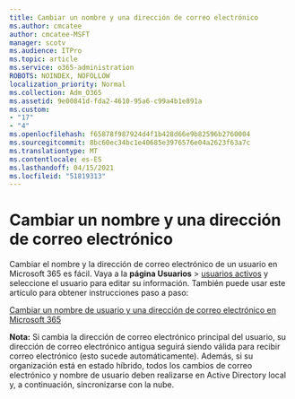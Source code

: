 ```yaml
---
title: Cambiar un nombre y una dirección de correo electrónico
ms.author: cmcatee
author: cmcatee-MSFT
manager: scotv
ms.audience: ITPro
ms.topic: article
ms.service: o365-administration
ROBOTS: NOINDEX, NOFOLLOW
localization_priority: Normal
ms.collection: Adm_O365
ms.assetid: 9e00841d-fda2-4610-95a6-c99a4b1e891a
ms.custom:
- "17"
- "4"
ms.openlocfilehash: f65878f987924d4f1b428d66e9b82596b2760004
ms.sourcegitcommit: 8bc60ec34bc1e40685e3976576e04a2623f63a7c
ms.translationtype: MT
ms.contentlocale: es-ES
ms.lasthandoff: 04/15/2021
ms.locfileid: "51819313"
---
```

# <a name="change-a-name-and-email-address"></a>Cambiar un nombre y una dirección de correo electrónico

Cambiar el nombre y la dirección de correo electrónico de un usuario en Microsoft 365 es fácil. Vaya a la **página Usuarios** \> [usuarios activos](https://go.microsoft.com/fwlink/p/?linkid=834822) y seleccione el usuario para editar su información. También puede usar este artículo para obtener instrucciones paso a paso:
  
[Cambiar un nombre de usuario y una dirección de correo electrónico en Microsoft 365](https://docs.microsoft.com/microsoft-365/admin/add-users/change-a-user-name-and-email-address)
  
 **Nota:** Si cambia la dirección de correo electrónico principal del usuario, su dirección de correo electrónico antigua seguirá siendo válida para recibir correo electrónico (esto sucede automáticamente). Además, si su organización está en estado híbrido, todos los cambios de correo electrónico y nombre de usuario deben realizarse en Active Directory local y, a continuación, sincronizarse con la nube.